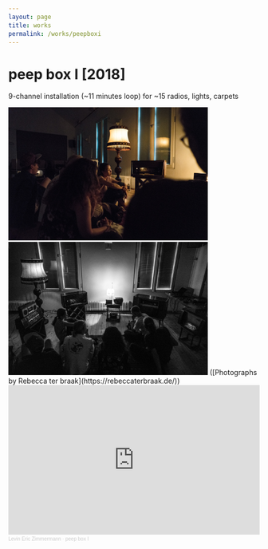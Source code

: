 ```yaml
---
layout: page
title: works
permalink: /works/peepboxi
---
```


# peep box I [2018]

9-channel installation (~11 minutes loop) for ~15 radios, lights, carpets

<img src="/assets/peepboxi0.jpg" alt="drawing" width="400"/>
<img src="/assets/peepboxi1.jpg" alt="drawing" width="400"/>
([Photographs by Rebecca ter braak](https://rebeccaterbraak.de/))

<iframe width="100%" height="300" scrolling="no" frameborder="no" allow="autoplay" src="https://w.soundcloud.com/player/?url=https%3A//api.soundcloud.com/playlists/668855967&color=%23ff5500&auto_play=false&hide_related=false&show_comments=true&show_user=true&show_reposts=false&show_teaser=true&visual=true"></iframe><div style="font-size: 10px; color: #cccccc;line-break: anywhere;word-break: normal;overflow: hidden;white-space: nowrap;text-overflow: ellipsis; font-family: Interstate,Lucida Grande,Lucida Sans Unicode,Lucida Sans,Garuda,Verdana,Tahoma,sans-serif;font-weight: 100;"><a href="https://soundcloud.com/levinericzimmermann" title="Levin Eric Zimmermann" target="_blank" style="color: #cccccc; text-decoration: none;">Levin Eric Zimmermann</a> · <a href="https://soundcloud.com/levinericzimmermann/sets/peep-box-i" title="peep box I" target="_blank" style="color: #cccccc; text-decoration: none;">peep box I</a></div>


